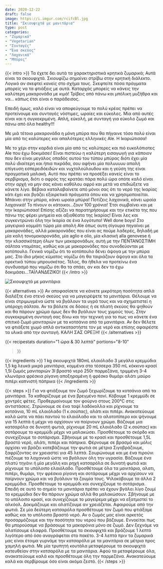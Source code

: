 ```yaml
---
date: 2020-12-22
draft: false
image: https://i.imgur.com/rcifcBl.jpg
title: "Σκιουφιχτά με μανιτάρια"
type: post
categories:
- "Ζυμαρικά"
- "Vegetarian"
- "Συνταγές"
- "Ένα σκεύος"
- "Λαχανικά"
- "Μπύρες"
---
```


{{< intro >}}
Τα έχετε δει αυτά τα χαρακτηριστικά κρητικά ζυμαρικά; Αυτά είναι τα σκιουφιχτά. Σκιουφίζω σημαίνει στρίβω στην κρητική διάλεκτο. Λογικό αν σκεφτεί κανείς στο σχήμα τους. Σκεφτείτε πόσα πράγματα μπορείς να τα φτιάξεις με αυτά. Καταρχάς μπορείς να κάνεις την καλύτερη μακαρονάδα με κιμά! Τρίβεις από πάνω και μπόλικη μυζήθρα και να... κάπως έτσι είναι ο παράδεισος.

Επειδή όμως, καλό είναι να αποφεύγουμε το πολύ κρέας πρέπει να προτείνουμε και συνταγές νόστιμες, ωραίες και εύκολες. Μία από αυτές είναι και η συγκεκριμένη. Απλή, εύκολή, με συνταγή για εύκολο ζωμό και πάνω από όλα healthy!!! 

Με μιά τέτοια μακαρονάδα η μόνη μπύρα που θα πήγαινε τόσο πολύ είναι μία από τις καλύτερες και απαλότερες ελληνικές Ale. Η Ικαριώτισσα!

Με το χέρι στην καρδιά είναι μία από τις καλύτερες και πιό ευκολόπιοτες Ale που έχω δοκιμάσει! Είναι πιστεύω η καλύτερη εισαγωγή για κάποιον που δεν είναι μεγάλος οπαδός αυτού του τύπου μπύρας διότι έχει μία πολύ ιδιαίτερη και ήπια πικράδα, σου αφήνει μία πολυυυυυ απαλή επίγευση εσπερειδόειδών και νυχτολούλουδου και η γεύση της είναι πραγματικά μαλακή. Αυτό που πρέπει να προσέξει κανείς είναι το σερβίρισμα, διότι ο αφρός της κρατάει πάρα πολύ ώρα οπότε καλό είναι στην αρχή να μην σας κάνει καθόλου αφρό και μετά να επιδιώξετε να κάνετε λίγο.
Βέβαια καταλαβαίνετε από μόνοι σας ότι το νερό της Ικαρίας κάτι έχει και βγάζει εξαιρετικά πράγματα όπου και να χρησιμοποιείται. Μπάινει στην μπύρα, κάνει ωραία μπύρα! Ποτίζεις λαχανικά, κάνει ωραία λαχανικά! Το πίνουν οι κάτοικοι...ζουν 100 χρόνια! Έτσι συμβαίνει και με την Ικαριώτισαα! Επίσης αξίζει να παρατηρήσουμε και την ετικέτα της που πάνω της φέρει μνημεία και αξιοθέατα της Ικαρίας! Είναι λες και συγκεντρώνει όλη την Ικαρία σε ένα λογότυπο! Well done boys!
Στο μαγειρικό κομμάτι τώρα μία απαλή Ale όπως αυτη σίγουρα πηγαίνει με μακαρονάδες, αλλά μακαρονάδες που είναι ας πούμε λαδερές, δηλαδή με μία καλή τονομακαρονάδα, μία aglio e olio, μία κλασική alla genovese ή την κλασσικότερη όλων των μακαρονάδων, αυτή με την ΠΕΝΤΑΝΟΣΤΙΜΗ σάλτσα ντομάτας, καθώς και με μακαρονάδες που συνοδεύονται με κοτόπουλο. Γενικά νομίζω ότι το κοτόπουλο δένει άψογα με την μπύρα μας. Στο ίδιο μήκος κύματος νομίζω ότι θα ταιριάζουν άψογα και όλα τα ορεκτικά τύπου μπρουσκέτας. Τέλος, θα ήθελα να προτείνω ένα συνδυασμό που νομίζω ότι θα τα σπάει, αν και δεν το έχω δοκιμάσει...ΤΑΪΛΑΝΔΕΖΙΚΟ!
{{< /intro >}}

![Σκιουφιχτά με μανιτάρια](https://i.imgur.com/C0UI0oe.jpg "Σκιουφιχτά με μανιτάρια")

{{< alternatives >}}
Αν αποφασίσετε να κάνετε μικρότερη ποσότητα απλά διαλέξτε ένα στενό σκεύος για να μαγειρέψετε τα μανιτάρια. Θέλουμε να είναι στριμωγμένα ώστε να βγάλουν τα υγρά τους και να σχηματιστεί η υπέροχη σάλτσα. Αν τα βάλετε σε δόσεις ή σε πλατή σκεύος θα ψηθούν και θα πάρουν χρώμα όμως δεν θα βγάλουν τους χυμούς τους. Στην συγκεκριμένη συνταγή σας δίνω και την τεχνική για το πως να κάνετε ένα σπιτικό ζωμό μανιταριών με τα κοτσάνια από τα μανιτάρια. Αν δεν θέλετε να φτιάξετε χωμό απλά αντικαταστήστε τον με νερό και επίσης αφαιρέστε τα υλικά από την συνταγή. ΚΑΛΗ ΣΑΣ ΟΡΕΞΗ! 
{{< /alternatives >}}

{{< recipestats 
    duration="1 ώρα & 30 λεπτά"
    portions="8-10"
>}}

{{< ingredients >}} 
1 kg σκιουφιχτά
180mL ελαιόλαδο
3 μεγάλα κρεμμύδια
1,5 kg λευκά μικρά μανιτάρια, κομμένα στα τέσσερα
350 mL κόκκινο κρασί
1,5l ζωμός μανιταριών
3l βραστό νερό
250r παρμεζάνα, τριμμένη
3-4 κλωνάρια φρέσκια ρίγανη
αποξηραμένη ή φρέσκο θυμάρι
αλάτι
μαύρο πιπέρι
καπνιστή πάπρικα
{{< /ingredients >}}

{{< steps >}}
Για να φτιάξουμε τον ζωμό ξεχωρίζουμε τα κοτσάνια από τα μανιτάρια. Τα καθαρίζουμε με ένα βρεγμένο πανί. Κόβουμε 1 κρεμμύδι σε χοντρές φέτες.
Προθερμαίνουμε τον φούρνο στους 200°C στις αντιστάσεις. Στρώνουμε σε ένα ταψί λαδόκολλα και ρίχνουμε τα κοτσάνια, 10 mL ελαιόλαδο (1 κ.σούπας), αλάτι και πιπέρι.
Ανακατεύουμε καλά ώστε να πάει παντού το ελαιόλαδο και το αλατοπίπερο και ψήνουμε για 15 λεπτά ή μέχρι να αρχίσουν να παίρνουν χρώμα. 
Βάζουμε μια κατσαρόλα σε δυνατή φωτιά, ρίχνουμε 20 mL ελαιόλαδο (2 κ.σούπας) και σοτάρουμε το κρεμμύδι μέχρι να μαλακώσει.
Προσθέτουμε το σκόρδο και συνεχίζουμε το σοτάρισμα. 
Σβήνουμε με το κρασί και προσθέτουμε 1,5L βραστό νερό, αλάτι, πιπέρι και πάπρικα. Φέρνουμε σε βρασμό και μόλις αρχίσει να βράζει κατεβάζουμε την φωτιά σε μέτρια
Σιγοβράζουμε, ξαφρίζοντας αν χρειαστεί για 45 λεπτά. 
Σουρώνουμε και με ένα πιρούνι πιέζουμε τα λαχανικά ώστε να βγάλουν όλη την υγρασία.
Βάζουμε ένα πλατύ τηγάνι ή μία μεγάλη και ρηχή κατσαρόλα σε δυνατή φωτιά και ρίχνουμε το υπόλοιπο ελαιόλαδο. Προσθέτουμε όλα τα μανιτάρια, αλατι, πιπέρι, θυμάρι, την φρέσκια ρίγανη και σοτάρουμε μέχρι να αρχίσουν να παίρνουν χρώμα και να βγάλουν τα ζουμία τους. 
Ψιλοκόβουμε τα άλλα 2 κρεμμύδια.
Προσθέτουμε το κρεμμύδι και συνεχίζουμε το σοτάρισμα. Επειδή σε αυτό το σημείο τα μανιτάρια πρέπει να έχουν βγάλει λίγο ζουμί τα κρεμμύδια δεν θα πάρουν χρώμα αλλά θα μαλακώσουν.
Σβήνουμε με το υπόλοιπο κρασί, και συνεχίζουμε το μαγείρεμα μέχρι να εξατμιστεί το αλκόολ. Δοκιμάζουμε και αλατίζουμε αν χρειάζεται. Αφαιρούμε από την φωτιά.
Σε μία δεύτερη κατσαρόλα προσθέτουμε τον ζωμό που φτιάξαμε καθώς και το υπόλοιπο βραστό νερό. Αν ο ζωμός μας είναι αρκετός προσαρμόζουμε και την ποσότητα του νερού που βάζουμε. Εννοείται πως θα μπορούσαμε να βράσουμε τα μακαρόνια μόνο σε ζωμό. Δεν ξεχνάμε να αλατίσουμε ελαφρά.
Προσθέτουμε τα σκιουφιχτά και βράζουμε 1 λεπτό λιγότερο από όσο αναγράφεται στο πακέτο.
3-4 λεπτά πριν τα ζυμαρικά μας είναι έτοιμα γυρνάμε την κατσαρόλα με τα μανιτάρια σε μέτρια προς χαμηλή φωτιά.
Με μία τρυπητή κουτάλα μεταφέρουμε τα σκιουφιχτά κατευθείαν στην κατσαρόλα με τα μανιτάρια.
Αφού τα μεταφέρουμε όλα, ανακατεύουμε καλά και προσθέτουμε όλη την παρμεζάνα.
Ανακατεύουμε καλά και σερβίρουμε όσο είναι ακόμα ζεστό.
{{< /steps >}}